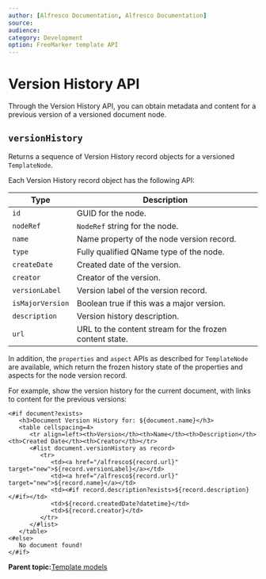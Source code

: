 ```yaml
---
author: [Alfresco Documentation, Alfresco Documentation]
source: 
audience: 
category: Development
option: FreeMarker template API
---
```


# Version History API

Through the Version History API, you can obtain metadata and content for a previous version of a versioned document node.

## `versionHistory`

Returns a sequence of Version History record objects for a versioned `TemplateNode`.

Each Version History record object has the following API:

|Type|Description|
|----|-----------|
|`id`|GUID for the node.|
|`nodeRef`|`NodeRef` string for the node.|
|`name`|Name property of the node version record.|
|`type`|Fully qualified QName type of the node.|
|`createDate`|Created date of the version.|
|`creator`|Creator of the version.|
|`versionLabel`|Version label of the version record.|
|`isMajorVersion`|Boolean true if this was a major version.|
|`description`|Version history description.|
|`url`|URL to the content stream for the frozen content state.|

In addition, the `properties` and `aspect` APIs as described for `TemplateNode` are available, which return the frozen history state of the properties and aspects for the node version record.

For example, show the version history for the current document, with links to content for the previous versions:

```
<#if document?exists>
   <h3>Document Version History for: ${document.name}</h3>
   <table cellspacing=4>
      <tr align=left><th>Version</th><th>Name</th><th>Description</th><th>Created Date</th><th>Creator</th></tr>
      <#list document.versionHistory as record>
         <tr>
            <td><a href="/alfresco${record.url}" target="new">${record.versionLabel}</a></td>
            <td><a href="/alfresco${record.url}" target="new">${record.name}</a></td>
            <td><#if record.description?exists>${record.description}</#if></td>
            <td>${record.createdDate?datetime}</td>
            <td>${record.creator}</td>
         </tr>
      </#list>
   </table>
<#else>
   No document found!
</#if>
```

**Parent topic:**[Template models](../concepts/APIfreemarker-models.md)

